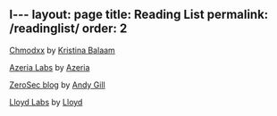 l---
layout: page
title: Reading List
permalink: /readinglist/
order: 2
---

[Chmodxx](http://blog.chmodxx.net/) by [Kristina Balaam](https://twitter.com/chmodxx_)

[Azeria Labs](https://azeria-labs.com/) by [Azeria](https://twitter.com/Fox0x01)

[ZeroSec blog](https://blog.zsec.uk/) by [Andy Gill](https://twitter.com/ZephrFish)

[Lloyd Labs](https://lloydlabs.github.io/) by [Lloyd](https://twitter.com/LloydLabs)
